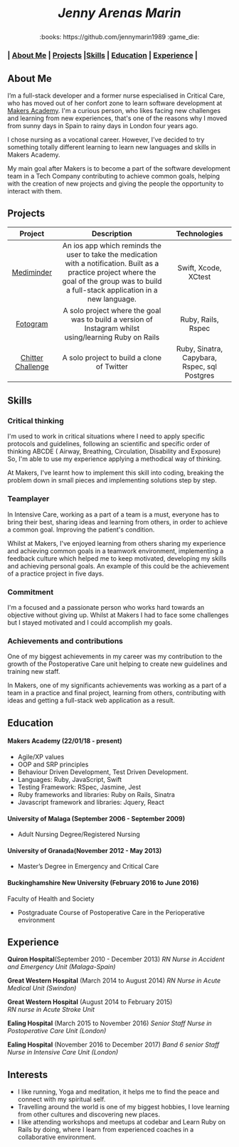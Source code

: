 
# <p align="center">  *Jenny Arenas Marin*  </p>
<p align="center">:books: https://github.com/jennymarin1989 :game_die:



### | [About Me](#about-Me) | [Projects](#projects) |[Skills](#skills) | [Education](#education) | [Experience](#experience) |



## About Me


I’m a full-stack developer and a former nurse especialised in Critical Care, who has moved out of her confort zone to learn software development at [Makers Academy](https://www.makersacademy.com/). I'm a curious person, who likes facing new challenges and learning from new experiences, that's one of the reasons why I moved from sunny days in Spain to rainy days in London four years ago.

I chose nursing as a vocational career. However, I’ve decided to try something totally different learning to learn new languages and skills in Makers Academy. 

My main goal after Makers is to become a part of  the software development team in a Tech Company contributing to achieve common goals, helping with the creation of new projects and giving the people the opportunity to interact with them.


## Projects


|  Project  |      Description    |  Technologies |
| :---------: | :-----------------: | :-----------: |
|  [Mediminder](https://github.com/jennymarin1989/mediminder.git) | An ios app which reminds the user to take the medication with a notification. Built as a practice project where the goal of the group was to build a full-stack application in a new language.  | Swift, Xcode, XCtest |
|   [Fotogram](https://github.com/jennymarin1989/instagram-challenge.git)  | A solo project where the goal was to build a version of Instagram whilst using/learning Ruby on Rails | Ruby, Rails, Rspec|
| [Chitter Challenge](https://github.com/jennymarin1989/chitter-challenge.git) | A solo project to build a clone of Twitter | Ruby, Sinatra, Capybara, Rspec, sql Postgres |


## Skills


### Critical thinking

I'm used to work in critical situations where I need to apply specific protocols and guidelines, following an scientific and specific order of thinking  ABCDE ( Airway, Breathing, Circulation, Disability and Exposure) So, I'm able to use my experience  applying a methodical way of thinking. 

At Makers, I've learnt how to implement this skill into coding, breaking the problem down in small pieces and implementing solutions step by step.


### Teamplayer

In Intensive Care, working as a part of a team is a must, everyone has to bring their best, sharing ideas and learning from others, in order to achieve a common goal. Improving the patient's condition.

Whilst at Makers, I've enjoyed learning from others sharing my experience and achieving common goals in a teamwork environment, implementing a feedback culture which helped me to keep motivated, developing my skills and achieving personal goals. An example of this could be the achievement of a practice project in five days.


### Commitment

I'm a focused and a passionate person who works hard towards an objective without giving up.
Whilst at Makers I had to face some challenges but I stayed motivated and I could accomplish my goals.


### Achievements and contributions

One of my biggest achievements in my career was my contribution to the growth of the Postoperative Care unit helping to create new guidelines and training new staff.

In Makers, one of my significants achievements was  working as a part of a team in a practice and final project, learning from others, contributing with ideas and getting a full-stack web application as a result.



## Education


#### Makers Academy (22/01/18 - present)

- Agile/XP values
- OOP and SRP principles
- Behaviour Driven Development, Test Driven Development.
- Languages: Ruby, JavaScript, Swift
- Testing Framework: RSpec, Jasmine, Jest
- Ruby frameworks and libraries: Ruby on Rails, Sinatra
- Javascript framework and libraries: Jquery, React


#### University of Malaga (September 2006 - September 2009)
- Adult Nursing Degree/Registered Nursing

#### University of Granada(November 2012 - May 2013)
- Master’s Degree in Emergency and Critical Care

#### Buckinghamshire New University (February 2016 to June 2016)
Faculty of Health and Society
- Postgraduate Course of Postoperative Care in the Perioperative environment	


## Experience


**Quiron Hospital**(September 2010 - December 2013)
*RN Nurse in Accident and Emergency Unit (Malaga-Spain)*

**Great Western Hospital** (March 2014 to August 2014)
*RN Nurse in Acute Medical Unit (Swindon)*

**Great Western Hospital** (August 2014 to February 2015)   
*RN nurse in Acute Stroke Unit*  

**Ealing Hospital** (March 2015 to November 2016)
*Senior Staff Nurse in Postoperative Care Unit (London)*

**Ealing Hospital** (November 2016 to December 2017)
*Band 6 senior Staff Nurse in Intensive Care Unit (London)*


## Interests

- I like running, Yoga and meditation, it helps me to find the peace and connect with my spiritual self.
- Travelling around the world is one of my biggest hobbies, I love learning from other cultures and discovering new places.
- I like attending workshops and meetups at codebar and Learn Ruby on Rails by doing, where I learn from experienced coaches in a collaborative environment.





